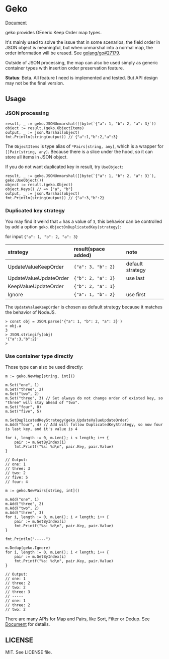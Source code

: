 # Geko

[Document]

geko provides GEneric Keep Order map types.

It's mainly used to solve the issue that in some scenarios, the field order in JSON object is meaningful, but when unmarshal into a normal map, the order information will be erased. See [golang/go#27179].

Outside of JSON processing, the map can also be used simply as generic container types with insertion order preservation feature.

**Status**: Beta. All feature I need is implemented and tested. But API design may not be the final version.

## Usage

### JSON processing

```golang
result, _ := geko.JSONUnmarshal([]byte(`{"a": 1, "b": 2, "a": 3}`))
object := result.(geko.ObjectItems)
output, _ := json.Marshal(object)
fmt.Println(string(output)) // {"a":1,"b":2,"a":3}
```

The `ObjectItems` is type alias of `*Pairs[string, any]`, which is a wrapper for `[]Pair[string, any]`. Because there is a slice under the hood, so it can store all items in JSON object.

If you do not want duplicated key in result, try `UseObject`:

```golang
result, _ := geko.JSONUnmarshal([]byte(`{"a": 1, "b": 2, "a": 3}`), geko.UseObject())
object := result.(geko.Object)
object.Keys() // => ["a", "b"]
output, _ := json.Marshal(object)
fmt.Println(string(output)) // {"a":3,"b":2}
```

### Duplicated key strategy

You may find it weird that `a` has a value of `3`, this behavior can be controlled by add a option `geko.ObjectOnDuplicatedKey(strategy)`:

for input `{"a": 1, "b": 2, "a": 3}`

strategy | result(space added) | note
:------- | :----- | :----
UpdateValueKeepOrder | `{"a": 3, "b": 2}` | default strategy
UpdateValueUpdateOrder | `{"b": 2, "a": 3}` | use last
KeepValueUpdateOrder | `{"b": 2, "a": 1}` |
Ignore | `{"a": 1, "b": 2}` | use first

The `UpdateValueKeepOrder` is chosen as default strategy because it matches the behavior of NodeJS.

```text
> const obj = JSON.parse('{"a": 1, "b": 2, "a": 3}')
> obj.a
3
> JSON.stringify(obj)
'{"a":3,"b":2}'
> 
```

### Use container type directly

Those type can also be used directly:

```golang
m := geko.NewMap[string, int]()

m.Set("one", 1)
m.Set("three", 2)
m.Set("two", 2)
m.Set("three", 3) // Set always do not change order of existed key, so "three" will stay ahead of "two".
m.Set("four", 0)
m.Set("five", 5)

m.SetDuplicatedKeyStrategy(geko.UpdateValueUpdateOrder)
m.Add("four", 4) // Add will follow DuplicatedKeyStrategy, so now four is last key, and it's value is 4

for i, length := 0, m.Len(); i < length; i++ {
    pair := m.GetByIndex(i)
    fmt.Printf("%s: %d\n", pair.Key, pair.Value)
}

// Output:
// one: 1
// three: 3
// two: 2
// five: 5
// four: 4
```

``` golang
m := geko.NewPairs[string, int]()

m.Add("one", 1)
m.Add("three", 2)
m.Add("two", 2)
m.Add("three", 3)
for i, length := 0, m.Len(); i < length; i++ {
    pair := m.GetByIndex(i)
    fmt.Printf("%s: %d\n", pair.Key, pair.Value)
}

fmt.Println("-----")

m.Dedup(geko.Ignore)
for i, length := 0, m.Len(); i < length; i++ {
    pair := m.GetByIndex(i)
    fmt.Printf("%s: %d\n", pair.Key, pair.Value)
}

// Output:
// one: 1
// three: 2
// two: 2
// three: 3
// -----
// one: 1
// three: 2
// two: 2
```

There are many APIs for Map and Pairs, like Sort, Filter or Dedup. See [Document] for details.

## LICENSE

MIT. See LICENSE file.

[Document]: https://pkg.go.dev/github.com/7sDream/geko
[golang/go#27179]: https://github.com/golang/go/issues/27179
